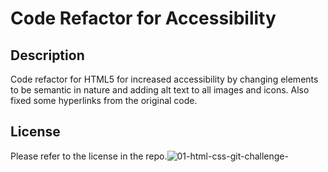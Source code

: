 # Code Refactor for Accessibility
## Description
Code refactor for HTML5 for increased accessibility by changing elements to be semantic in nature and adding alt text to all images and icons. Also fixed some hyperlinks from the original code.

## License
Please refer to the license in the repo.![01-html-css-git-challenge-](https://user-images.githubusercontent.com/118415313/206904971-d30c73d0-3cbe-498b-82da-981ec86bfebd.png)
